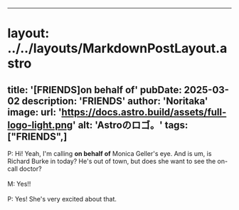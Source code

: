 
---
# layout: ../../layouts/MarkdownPostLayout.astro
title: '[FRIENDS]on behalf of'
pubDate: 2025-03-02
description: 'FRIENDS'
author: 'Noritaka'
image:
    url: 'https://docs.astro.build/assets/full-logo-light.png'
    alt: 'Astroのロゴ。'
tags: ["FRIENDS",]
---

P: Hi! Yeah, I'm calling **on behalf of** Monica Geller's eye. And is um, is Richard Burke in today? He's out of town, but does she want to see the on-call doctor?  <br>
<br>
M: Yes!! <br>
<br>
P: Yes! She's very excited about that.<br>
<br>
